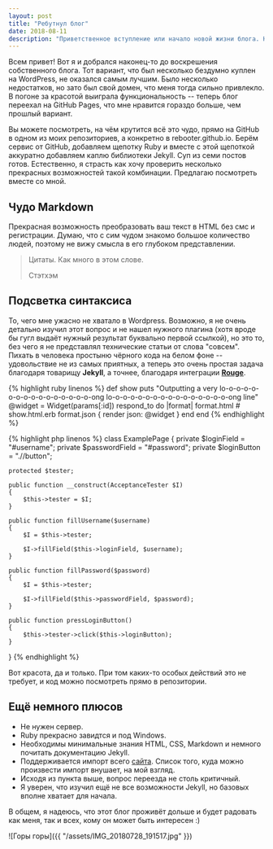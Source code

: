 ```yaml
---
layout: post
title: "Ребутнул блог"
date: 2018-08-11
description: "Приветственное вступление или начало новой жизни блога. Небольшое описание возможностей и прочего."
---
```


Всем привет! Вот я и добрался наконец-то до воскрешения собственного блога. Тот вариант, что был несколько бездумно 
куплен на WordPress, не оказался самым лучшим. Было несколько недостатков, но зато был свой домен, что меня тогда сильно 
привлекло. В погоне за красотой выиграла функциональность -- теперь блог переехал на GitHub Pages, что мне нравится гораздо
больше, чем прошлый вариант.

Вы можете посмотреть, на чём крутится всё это чудо, прямо на GitHub в одном из моих репозиториев, а конкретно в
rebooter.github.io. Берём сервис от GitHub, добавляем щепотку Ruby и вместе с этой щепоткой аккуратно добавляем каплю библиотеки
Jekyll. Суп из семи постов готов. Естественно, я страсть как хочу проверить несколько прекрасных возможностей такой комбинации.
Предлагаю посмотреть вместе со мной.

Чудо Markdown
--------------

Прекрасная возможность преобразовать ваш текст в HTML без смс и регистрации. Думаю, что с сим чудом знакомо большое 
количество людей, поэтому не вижу смысла в его глубоком представлении.

>Цитаты. Как много в этом слове.
>
>Стэтхэм

Подсветка синтаксиса
---------------------

То, чего мне ужасно не хватало в Wordpress. Возможно, я не очень детально изучил этот вопрос и не нашел нужного плагина 
(хотя вроде бы гугл выдаёт нужный результат буквально первой ссылкой), но это то, без чего я не представлял технические 
статьи от слова "совсем". Пихать в человека простыню чёрного кода на белом фоне -- удовольствие не из самых приятных, а 
теперь это очень простая задача благодаря товарищу **Jekyll**, а точнее, благодаря интеграции **[Rouge](http://rouge.jneen.net/)**.

{% highlight ruby linenos %}
def show
  puts "Outputting a very lo-o-o-o-o-o-o-o-o-o-o-o-o-o-o-o-ong lo-o-o-o-o-o-o-o-o-o-o-o-o-o-o-o-ong line"
  @widget = Widget(params[:id])
  respond_to do |format|
    format.html # show.html.erb
    format.json { render json: @widget }
  end
end
{% endhighlight %}

{% highlight php linenos %}
class ExamplePage
{
    private $loginField = "#username";
    private $passwordField = "#password";
    private $loginButton = ".//button";

    protected $tester;

    public function __construct(AcceptanceTester $I)
    {
        $this->tester = $I;
    }

    public function fillUsername($username)
    {
        $I = $this->tester;

        $I->fillField($this->loginField, $username);
    }

    public function fillPassword($password)
    {
        $I = $this->tester;

        $I->fillField($this->passwordField, $password);
    }

    public function pressLoginButton()
    {
        $this->tester->click($this->loginButton);
    }
}
{% endhighlight %}

Вот красота, да и только. При том каких-то особых действий это не требует, и код можно посмотреть прямо в репозитории.

Ещё немного плюсов
-------------------

* Не нужен сервер.
* Ruby прекрасно завидтся и под Windows.
* Необходимы минимальные знания HTML, CSS, Markdown и немного почитать документацию Jekyll.
* Поддерживается импорт всего [сайта](https://import.jekyllrb.com/). 
Список того, куда можно произвести импорт внушает, на мой взгляд.
* Исходя из пункта выше, вопрос переезда не столь критичный.
* Я уверен, что изучил ещё не все возможности Jekyll, но базовых вполне хватает для начала.

В общем, я надеюсь, что этот блог проживёт дольше и будет радовать как меня, так и всех, кому он может быть интересен :)

![Горы горы]({{ "/assets/IMG_20180728_191517.jpg" }})

